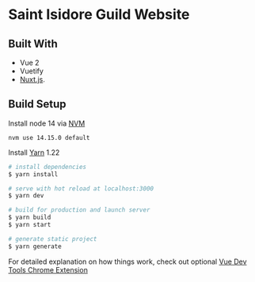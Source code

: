 # Saint Isidore Guild Website

## Built With
- Vue 2
- Vuetify
- [Nuxt.js](https://nuxtjs.org).

## Build Setup
Install node 14 via [NVM](https://github.com/nvm-sh/nvm)
```
nvm use 14.15.0 default
```

Install [Yarn](https://classic.yarnpkg.com/en/docs/install/) 1.22

```bash
# install dependencies
$ yarn install

# serve with hot reload at localhost:3000
$ yarn dev

# build for production and launch server
$ yarn build
$ yarn start

# generate static project
$ yarn generate
```

For detailed explanation on how things work, check out optional [Vue Dev Tools Chrome Extension](https://chrome.google.com/webstore/detail/vuejs-devtools/nhdogjmejiglipccpnnnanhbledajbpd)
